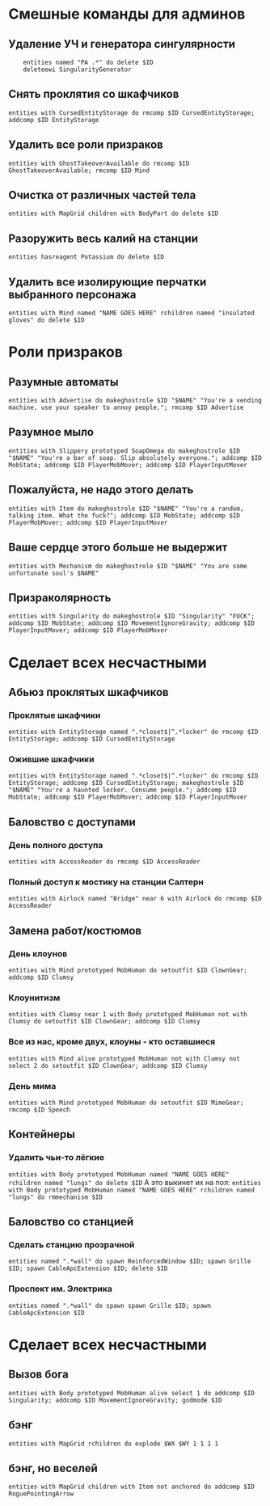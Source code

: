 # Смешные команды для админов

## Удаление УЧ и генератора сингулярности
```
    entities named "PA .*" do delete $ID
    deleteewi SingularityGenerator
```
## Снять проклятия со шкафчиков
`entities with CursedEntityStorage do rmcomp $ID CursedEntityStorage; addcomp $ID EntityStorage`
## Удалить все роли призраков
`entities with GhostTakeoverAvailable do rmcomp $ID GhostTakeoverAvailable; rmcomp $ID Mind`
## Очистка от различных частей тела
`entities with MapGrid children with BodyPart do delete $ID`
## Разоружить весь калий на станции
`entities hasreagent Potassium do delete $ID`
## Удалить все изолирующие перчатки выбранного персонажа
`entities with Mind named "NAME GOES HERE" rchildren named "insulated gloves" do delete $ID`

# Роли призраков
## Разумные автоматы
`entities with Advertise do makeghostrole $ID "$NAME" "You're a vending machine, use your speaker to annoy people."; rmcomp $ID Advertise`
## Разумное мыло
`entities with Slippery prototyped SoapOmega do makeghostrole $ID "$NAME" "You're a bar of soap. Slip absolutely everyone."; addcomp $ID MobState; addcomp $ID PlayerMobMover; addcomp $ID PlayerInputMover`
## Пожалуйста, не надо этого делать
`entities with Item do makeghostrole $ID "$NAME" "You're a random, talking item. What the fuck?"; addcomp $ID MobState; addcomp $ID PlayerMobMover; addcomp $ID PlayerInputMover`
## Ваше сердце этого больше не выдержит
`entities with Mechanism do makeghostrole $ID "$NAME" "You are some unfortunate soul's $NAME"`
## Призраколярность
`entities with Singularity do makeghostrole $ID "Singularity" "FUCK"; addcomp $ID MobState; addcomp $ID MovementIgnoreGravity; addcomp $ID PlayerInputMover; addcomp $ID PlayerMobMover`

# Сделает всех несчастными
## Абьюз проклятых шкафчиков
### Проклятые шкафчики
`entities with EntityStorage named ".*closet$|^.*locker" do rmcomp $ID EntityStorage; addcomp $ID CursedEntityStorage`
### Ожившие шкафчики
`entities with EntityStorage named ".*closet$|^.*locker" do rmcomp $ID EntityStorage; addcomp $ID CursedEntityStorage; makeghostrole $ID "$NAME" "You're a haunted locker. Consume people."; addcomp $ID MobState; addcomp $ID PlayerMobMover; addcomp $ID PlayerInputMover`
## Баловство с доступами
### День полного доступа
`entities with AccessReader do rmcomp $ID AccessReader`
### Полный доступ к мостику на станции Салтерн
`entities with Airlock named "Bridge" near 6 with Airlock do rmcomp $ID AccessReader`
## Замена работ/костюмов
### День клоунов
`entities with Mind prototyped MobHuman do setoutfit $ID ClownGear; addcomp $ID Clumsy`
### Клоунитизм
`entities with Clumsy near 1 with Body prototyped MobHuman not with Clumsy do setoutfit $ID ClownGear; addcomp $ID Clumsy`
### Все из нас, кроме двух, клоуны - кто оставшиеся
`entities with Mind alive prototyped MobHuman not with Clumsy not select 2 do setoutfit $ID ClownGear; addcomp $ID Clumsy`
### День мима
`entities with Mind prototyped MobHuman do setoutfit $ID MimeGear; rmcomp $ID Speech`
## Контейнеры
### Удалить чьи-то лёгкие
`entities with Body prototyped MobHuman named "NAME GOES HERE" rchildren named "lungs" do delete $ID`
А это выкинет их на пол:
`entities with Body prototyped MobHuman named "NAME GOES HERE" rchildren named "lungs" do rmmechanism $ID`
## Баловство со станцией
### Сделать станцию прозрачной
`entities named ".*wall" do spawn ReinforcedWindow $ID; spawn Grille $ID; spawn CableApcExtension $ID; delete $ID`
### Проспект им. Электрика
`entities named ".*wall" do spawn spawn Grille $ID; spawn CableApcExtension $ID`

# Сделает всех несчастными
## Вызов бога
`entities with Body prototyped MobHuman alive select 1 do addcomp $ID Singularity; addcomp $ID MovementIgnoreGravity; godmode $ID`
## бэнг
`entities with MapGrid rchildren do explode $WX $WY 1 1 1 1`
## бэнг, но веселей
`entities with MapGrid children with Item not anchored do addcomp $ID RoguePointingArrow`